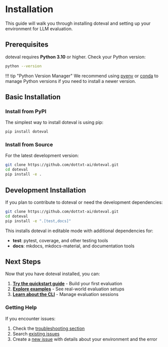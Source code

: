 # Installation

This guide will walk you through installing doteval and setting up your environment for LLM evaluation.

## Prerequisites

doteval requires **Python 3.10** or higher. Check your Python version:

```bash
python --version
```

!!! tip "Python Version Manager"
    We recommend using [pyenv](https://github.com/pyenv/pyenv) or [conda](https://docs.conda.io/en/latest/) to manage Python versions if you need to install a newer version.

## Basic Installation

### Install from PyPI

The simplest way to install doteval is using pip:

```bash
pip install doteval
```

### Install from Source

For the latest development version:

```bash
git clone https://github.com/dottxt-ai/doteval.git
cd doteval
pip install -e .
```

## Development Installation

If you plan to contribute to doteval or need the development dependencies:

```bash
git clone https://github.com/dottxt-ai/doteval.git
cd doteval
pip install -e ".[test,docs]"
```

This installs doteval in editable mode with additional dependencies for:
- **test**: pytest, coverage, and other testing tools
- **docs**: mkdocs, mkdocs-material, and documentation tools


## Next Steps

Now that you have doteval installed, you can:

1. **[Try the quickstart guide](quickstart.md)** - Build your first evaluation
2. **[Explore examples](../cookbook/index.md)** - See real-world evaluation setups
3. **[Learn about the CLI](cli.md)** - Manage evaluation sessions

### Getting Help

If you encounter issues:

1. Check the [troubleshooting section](../reference/troubleshooting.md)
2. Search [existing issues](https://github.com/dottxt-ai/doteval/issues)
3. Create a [new issue](https://github.com/dottxt-ai/doteval/issues/new) with details about your environment and the error
